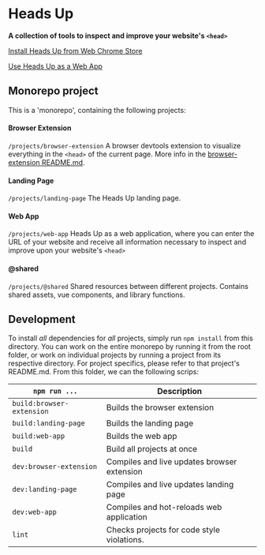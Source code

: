 # Heads Up

**A collection of tools to inspect and improve your website's `<head>`**

[Install Heads Up from Web Chrome Store](https://chrome.google.com/webstore/detail/heads-up/ajjdmakdoicbgmgoacfmlplnefljpcke)

[Use Heads Up as a Web App](https://heads-up-web-app.netlify.app/)

## Monorepo project
This is a 'monorepo', containing the following projects:

#### Browser Extension
`/projects/browser-extension`
A browser devtools extension to visualize everything in the `<head>` of the current page.
More info in the [browser-extension README.md](./projects/browser-extension).

#### Landing Page
`/projects/landing-page`
The Heads Up landing page.

#### Web App
`/projects/web-app`
Heads Up as a web application, where you can enter the URL of your website and receive all information necessary to inspect and improve upon your website's `<head>`

#### @shared
`/projects/@shared`
Shared resources between different projects. Contains shared assets, vue components, and library functions.

## Development
To install _all_ dependencies for _all_ projects, simply run `npm install` from this directory.
You can work on the entire monorepo by running it from the root folder, or work on individual projects by running a project from its respective directory.
For project specifics, please refer to that project's README.md.
From this folder, we can the following scrips:

`npm run ...` | Description
---|---
`build:browser-extension` | Builds the browser extension
`build:landing-page` | Builds the landing page
`build:web-app` | Builds the web app
`build` | Build all projects at once
`dev:browser-extension` | Compiles and live updates browser extension
`dev:landing-page` | Compiles and live updates landing page
`dev:web-app` | Compiles and hot-reloads web application
`lint` | Checks projects for code style violations.
